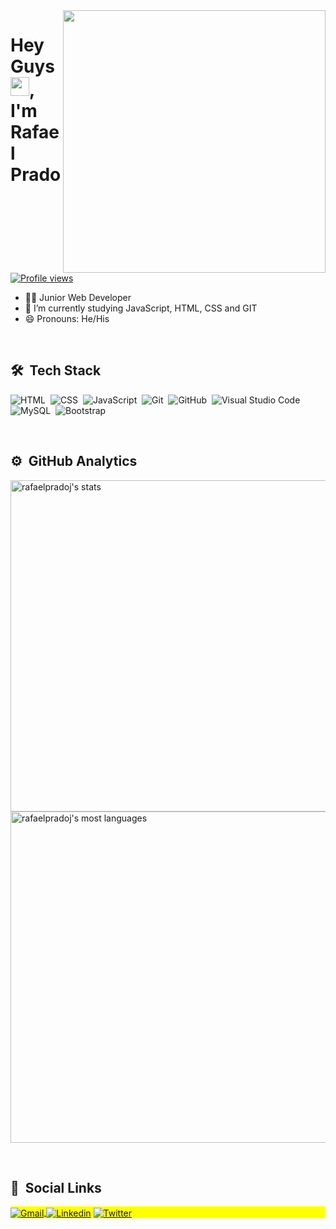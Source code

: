 <a href="https://github.com/rafaelpradoj">
<img align="right" height="420em" src="https://raw.githubusercontent.com/gist/rafaelpradoj/b0937ee6ed025d969e4bac91bb68b50a/raw/988534efd949d9a5bd194c0db5a839cc0e042a5f/githubCard.svg"/>
</a>

<h1 align="left">Hey Guys <img src="https://raw.githubusercontent.com/kaueMarques/kaueMarques/master/hi.gif" width="30px">, I'm Rafael Prado</h1>

<p align="left">
<a href="https://github.com/rafaelpradoj">
<img src="https://komarev.com/ghpvc/?username=rafaelpradoj&color=yellow" alt="Profile views"/>
</a>
</p>

- 👨‍💻 Junior Web Developer
- 🔭 I’m currently studying JavaScript, HTML, CSS and GIT
- 😄 Pronouns: He/His

<br>

## 🛠 &nbsp;Tech Stack

![HTML](https://img.shields.io/badge/-HTML-05122A?style=flat&logo=HTML5)&nbsp;
![CSS](https://img.shields.io/badge/-CSS-05122A?style=flat&logo=CSS3&logoColor=1572B6)&nbsp;
![JavaScript](https://img.shields.io/badge/-JavaScript-05122A?style=flat&logo=javascript)&nbsp;
![Git](https://img.shields.io/badge/-Git-05122A?style=flat&logo=git)&nbsp;
![GitHub](https://img.shields.io/badge/-GitHub-05122A?style=flat&logo=github)&nbsp;
![Visual Studio Code](https://img.shields.io/badge/-Visual%20Studio%20Code-05122A?style=flat&logo=visual-studio-code&logoColor=007ACC)&nbsp;
![MySQL](https://img.shields.io/badge/-MySQL-05122A?style=flat&logo=mysql&logoColor=007ACC)&nbsp;
![Bootstrap](https://img.shields.io/badge/-Bootstrap-05122A?style=flat&logo=bootstrap&logoColor=007ACC)&nbsp;

<br>

## ⚙️ &nbsp;GitHub Analytics

<p align="left">
<a href="https://github.com/rafaelpradoj">
<img width="530em" src="https://github-readme-stats.vercel.app/api?username=rafaelpradoj&show_icons=true&theme=vision-friendly-dark" alt="rafaelpradoj's stats"/>
</a>

<a href="https://github.com/rafaelpradoj">
<img width="530em" src="https://github-readme-stats.vercel.app/api/top-langs/?username=rafaelpradoj&layout=compact&theme=vision-friendly-dark" alt="rafaelpradoj's most languages"/>
</a>
</p>

<br>

## 👨 &nbsp;Social Links

<p align="left" style="background:yellow">
<a href="mailto:rafaelpradoj@gmail.com">
  <img align="center" src="https://img.shields.io/badge/Gmail-D14836?style=for-the-badge&logo=gmail&logoColor=white" alt="Gmail">
 </a>
  
<a href="https://www.linkedin.com/in/rafaelpradoj/">
  <img align="center" src="https://img.shields.io/badge/-Linkedin-%230077B5?style=for-the-badge&logo=linkedin&logoColor=white" alt="Linkedin"></a>
  
<a href="https://twitter.com/rafaelpradoj97">
  <img align="center" src="https://img.shields.io/badge/-Twitter-%230077B5?style=for-the-badge&logo=twitter&logoColor=white" alt="Twitter"></a>
